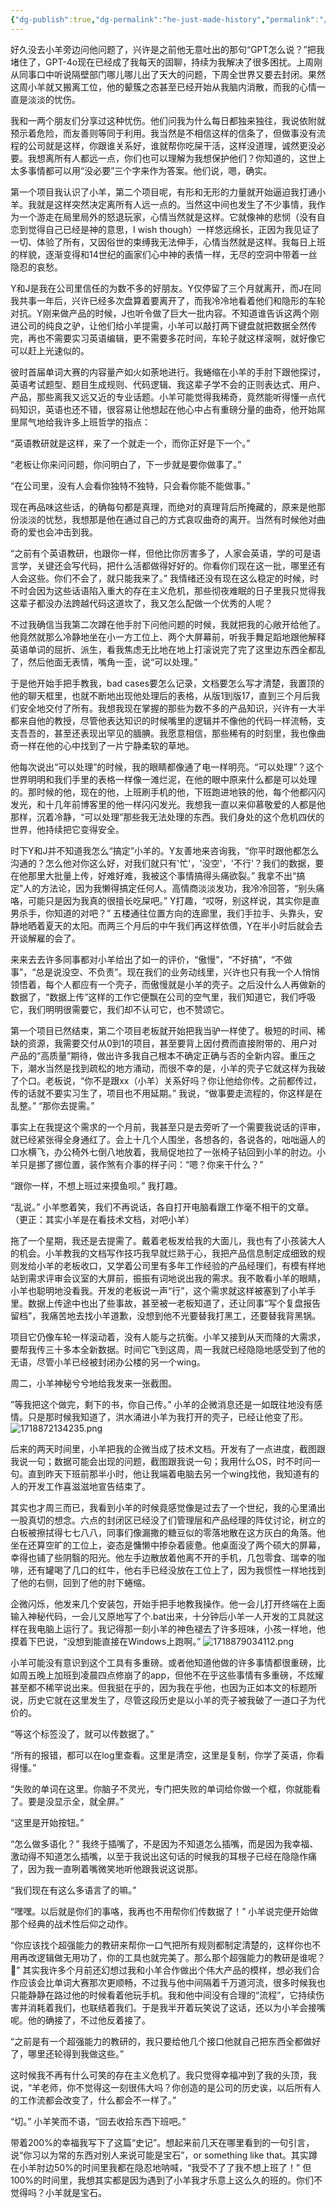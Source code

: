 ```yaml
---
{"dg-publish":true,"dg-permalink":"he-just-made-history","permalink":"/he-just-made-history/"}
---
```


好久没去小羊旁边问他问题了，兴许是之前他无意吐出的那句“GPT怎么说？”把我堵住了，GPT-4o现在已经成了我每天的固聊，持续为我解决了很多困扰。上周刚从同事口中听说隔壁部门哪儿哪儿出了天大的问题，下周全世界又要去封闭。果然这周小羊就又搬离工位，他的颦簇之态甚至已经开始从我脑内消散，而我的心情一直是淡淡的忧伤。

我和一两个朋友们分享过这种忧伤。他们问我为什么每日都独来独往，我说依附就预示着危险，而友善则等同于利用。我当然是不相信这样的信条了，但做事没有流程的公司就是这样，你跟谁关系好，谁就帮你吃屎干活，这样没道理，诚然更没必要。我想离所有人都远一点，你们也可以理解为我想保护他们？你知道的，这世上太多事情都可以用“没必要”三个字来作为答案。他们说，嗯，确实。

第一个项目我认识了小羊，第二个项目呢，有形和无形的力量就开始逼迫我打通小羊。我就是这样突然决定离所有人远一点的。当然这中间也发生了不少事情，我作为一个游走在局里局外的怒退玩家，心情当然就是这样。它就像神的悲悯（没有自恋到觉得自己已经是神的意思，I wish though）一样悠远绵长，正因为我见证了一切、体验了所有，又因俗世的束缚我无法伸手，心情当然就是这样。我每日上班的样貌，逐渐变得和14世纪的画家们心中神的表情一样，无尽的空洞中带着一丝隐忍的哀愁。

Y和J是我在公司里信任的为数不多的好朋友。Y仅停留了三个月就离开，而J在同我共事一年后，兴许已经多次盘算着要离开了，而我冷冷地看着他们和隐形的车轮对抗。Y刚来做产品的时候，J也听令做了巨大一批内容。不知道谁告诉这两个刚进公司的纯良之驴，让他们给小羊提需，小羊可以敲打两下键盘就把数据全然传完，再也不需要实习英语编辑，更不需要多花时间，车轮子就这样滚啊，就好像它可以赶上光速似的。

彼时首届单词大赛的内容量产如火如荼地进行。我蜷缩在小羊的手肘下跟他探讨，英语考试题型、题目生成规则、代码逻辑、我这辈子学不会的正则表达式、用户、产品，那些离我又远又近的专业话题。小羊可能觉得我稀奇，竟然能听得懂一点代码知识，英语也还不错，很容易让他想起在他心中占有重磅分量的曲奇，他开始屌里屌气地给我许多上班哲学的指点：

“英语教研就是这样，来了一个就走一个，而你正好是下一个。”

“老板让你来问问题，你问明白了，下一步就是要你做事了。”

“在公司里，没有人会看你独特不独特，只会看你能不能做事。”

现在再品味这些话，的确每句都是真理，而绝对的真理背后所掩藏的，原来是他那份淡淡的忧愁，我想那是他在通过自己的方式哀叹曲奇的离开。当然有时候他对曲奇的爱也会冲击到我。

“之前有个英语教研，也跟你一样，但他比你厉害多了，人家会英语，学的可是语言学，关键还会写代码，把什么活都做得好好的。你看你们现在这一批，哪里还有人会这些。你们不会了，就只能我来了。”  我情绪还没有现在这么稳定的时候，时不时会因为这些话语陷入重大的存在主义危机，那些彻夜难眠的日子里我只觉得我这辈子都没办法跨越代码这道坎了，我又怎么配做一个优秀的人呢？

不过我确信当我第二次蹲在他手肘下问他问题的时候，我就把我的心敞开给他了。他竟然就那么冷静地坐在小一方工位上、两个大屏幕前，听我手舞足蹈地跟他解释英语单词的屈折、派生，看我焦虑无比地在地上打滚说完了完了这里边东西全都乱了，然后他面无表情，嘴角一歪，说“可以处理。” 

于是他开始手把手教我，bad cases要怎么记录，文档要怎么写才清楚，我置顶的他的聊天框里，也就不断地出现他处理后的表格，从版1到版17，直到三个月后我们安全地交付了所有。我想我现在掌握的那些为数不多的产品知识，兴许有一大半都来自他的教授，尽管他表达知识的时候嘴里的逻辑并不像他的代码一样流畅，支支吾吾的，甚至还表现出罕见的腼腆。我愿意相信，那些稀有的时刻里，我也像曲奇一样在他的心中找到了一片宁静柔软的草地。

他每次说出“可以处理”的时候，我的眼睛都像通了电一样明亮。“可以处理”？这个世界明明和我们手里的表格一样像一滩烂泥，在他的眼中原来什么都是可以处理的。那时候的他，现在的他，上班刷手机的他，下班跑进地铁的他，每个他都闪闪发光，和十几年前博客里的他一样闪闪发光。我想我一直以来仰慕敬爱的人都是他那样，沉着冷静，“可以处理”那些我无法处理的东西。我们身处的这个危机四伏的世界，他持续把它变得安全。

时下Y和J并不知道我怎么“搞定”小羊的。Y友善地来咨询我，“你平时跟他都怎么沟通的？怎么他对你这么好，对我们就只有'忙'，'没空'，'不行'？我们的数据，要在他那里大批量上传，好难好难，我被这个事情搞得头痛欲裂。” 我拿不出“搞定”人的方法论，因为我懒得搞定任何人。高情商淡淡发功，我冷冷回答，“别头痛咯，可能只是因为我真的很擅长吃屎吧。” Y打趣，“哎呀，别这样说，其实你是直男杀手，你知道的对吧？” 五楼通往位置方向的连廊里，我们手拉手、头靠头，安静地晒着夏天的太阳。而两三个月后的中午我们再这样依偎，Y在半小时后就会去开谈解雇的会了。

来来去去许多同事都对小羊给出了如一的评价，“傲慢”，“不好搞”，“不做事”，“总是说没空、不负责”。现在我们的业务动线里，兴许也只有我一个人悄悄领悟着，每个人都应有一个壳子，而傲慢就是小羊的壳子。之后没什么人再做新的数据了，“数据上传”这样的工作它便飘在公司的空气里，我们知道它，我们呼吸它，我们明明很需要它，我们却不认可它，也不赞颂它。

第一个项目已然结束，第二个项目老板就开始把我当驴一样使了。极短的时间、稀缺的资源，我需要交付从0到1的项目，甚至要背上因付费而直接附带的、用户对产品的“高质量”期待，做出许多我自己根本不确定正确与否的全新内容。重压之下，潮水当然是找到疏松的地方涌动，而很不幸的是，小羊的壳子它就这样为我破了个口。老板说，“你不是跟xx（小羊）关系好吗？你让他给你传。之前都传过，传的话就不要实习生了，项目也不用延期。” 我说，“做事要走流程的，你这样是在乱整。” “那你去提需。”

事实上在我提这个需求的一个月前，我甚至只是去旁听了一个需要我说话的评审，就已经紧张得全身通红了。会上十几个人围坐，各想各的，各说各的，咄咄逼人的口水横飞，办公椅外七倒八地放着，我局促地拉了一张椅子钻回到小羊的肘边。小羊只是挪了挪位置，装作煞有介事的样子问：“嗯？你来干什么？”

“跟你一样，不想上班过来摸鱼呗。” 我打趣。

“乱说。” 小羊憋着笑，我们不再说话，各自打开电脑看跟工作毫不相干的文章。（更正：其实小羊是在看技术文档，对吧小羊）

拖了一个星期，我还是去提需了。戴着老板发给我的大面儿，我也有了小孩装大人的机会。小羊教我的文档写作技巧我早就烂熟于心，我把产品信息制定成细致的规则发给小羊的老板收口，又学着公司里有多年工作经验的产品经理们，有模有样地站到需求评审会议室的大屏前，振振有词地说出我的需求。我不敢看小羊的眼睛，小羊也聪明地没看我。开发的老板说一声“行”，这个需求就这样被塞到了小羊手里。数据上传途中也出了些事故，甚至被一老板知道了，还让同事“写个复盘报告留档”，我痛苦地去找小羊道歉，没想到他不光要替我打黑工，还要替我背黑锅。

项目它仍像车轮一样滚动着，没有人能与之抗衡。小羊又接到从天而降的大需求，要帮我传三十多本全新数据。时间它飞到这周，周一我就已经隐隐地感受到了他的无语，尽管小羊已经被封闭办公楼的另一个wing。

周二，小羊神秘兮兮地给我发来一张截图。

”等我把这个做完，剩下的书，你自己传。” 小羊的企微消息还是一如既往地没有感情。只是那时候我知道了，洪水涌进小羊为我打开的壳子，已经让他变了形。
![1718872134235.png](/img/user/1718872134235.png)

后来的两天时间里，小羊把我的企微当成了技术文档。开发有了一点进度，截图跟我说一句；数据可能会出现的问题，截图跟我说一句；我用什么OS，时不时问一句。直到昨天下班前那半小时，他让我端着电脑去另一个wing找他，我知道有的人的开发工作喜滋滋地宣告结束了。

其实也才周三而已，我看到小羊的时候竟感觉像是过去了一个世纪，我的心里涌出一股真切的想念。六点的封闭区已经没了们管理层和产品经理的阵仗讨论，树立的白板被擦拭得七七八八，同事们像漏撒的糖豆似的零落地散在这方灰白的角落。他坐在还算空旷的工位上，姿态是慵懒中掺杂着疲惫。他桌面没了两个硕大的屏幕，幸得也铺了些阴翳的阳光。他左手边散放着他离不开的手机，几包零食、瑞幸的咖啡，还有罐喝了几口的红牛，他右手已经没放在工位上了，因为我惯性一样地找到了他的右侧，回到了他的肘下蜷缩。

企微闪烁，他发来几个安装包，开始手把手地教我操作。他一会儿打开终端在上面输入神秘代码，一会儿又原地写了个.bat出来，十分钟后小羊一人开发的工具就这样在我电脑上运行了。我记得那一刻小羊的神色褪去了许多班味，小孩一样地，他摸着下巴说，“没想到能直接在Windows上跑啊。”
![1718879034112.png](/img/user/1718879034112.png)

小羊可能没有意识到这个工具有多重磅。或者他知道他做的许多事情都很重磅，比如周五晚上加班到凌晨四点修崩了的app，但他不在乎这些事情有多重磅，不炫耀甚至都不稀罕说出来。但我挺在乎的，因为我在乎他，也因为正如本文的标题所说，历史它就在这里发生了，尽管这段历史是以小羊的壳子被我破了一道口子为代价的。

“等这个标签没了，就可以传数据了。”

“所有的报错，都可以在log里查看。这里是清空，这里是复制，你学了英语，你看得懂。”

“失败的单词在这里。你脑子不灵光，专门把失败的单词给你做一个框，你就能看了。要是没显示全，就全屏。”

“这里是开始按钮。”

“怎么做多语化？” 我终于插嘴了，不是因为不知道怎么插嘴，而是因为我幸福、激动得不知道怎么插嘴，以至于我说出这句话的时候我的耳根子已经在隐隐作痛了，因为我一直咧着嘴微笑地听他跟我说这说那。

“我们现在有这么多语言了的嘛。”

“嘿嘿。以后就是你们的事咯，我再也不用帮你们传数据了！” 小羊说完便开始做那个经典的战术性后仰之动作。

“你应该找个超强能力的教研来帮你一口气把所有规则都制定清楚的，这样你也不用再改逻辑做无用功了，你的工具也就完美了。那么那个超强能力的教研是谁呢？👀” 其实我许多个月前还幻想过我和小羊合作做出个伟大产品的模样，想必我们合作应该会比单词大赛那次更顺畅，不过我与他中间隔着千万道河流，很多时候我也只能静静在路过他的时候看着他玩手机。我和他中间没有合理的“流程”，它持续伤害并消耗着我们，也联结着我们。于是我半开着玩笑说了这话，还以为小羊会接嘴呢。他的确接了，不过他反着接了。

“之前是有一个超强能力的教研的，我只要给他几个接口他就自己把东西全都做好了，哪里还轮得到我做这些。”

这时候我不再有什么可笑的存在主义危机了。我只觉得幸福冲到了我的头顶，我说，“羊老师，你不觉得这一刻很伟大吗？你创造的是公司的历史诶，以后所有人的工作流都会改变了，什么都会不一样了。”

“切。” 小羊笑而不语，“回去收拾东西下班吧。”

带着200%的幸福我写下了这篇“史记”。想起来前几天在哪里看到的一句引言，说“你习以为常的东西对别人来说可能是宝石”，or something like that。其实蹲在小羊肘边50%的时间里我都在隐忍地呐喊，“我受不了了我不想上班了！” 但100%的时间里，我想其实都是因为遇到了小羊我才乐意上这么久的班的。你们不觉得吗？小羊就是宝石。